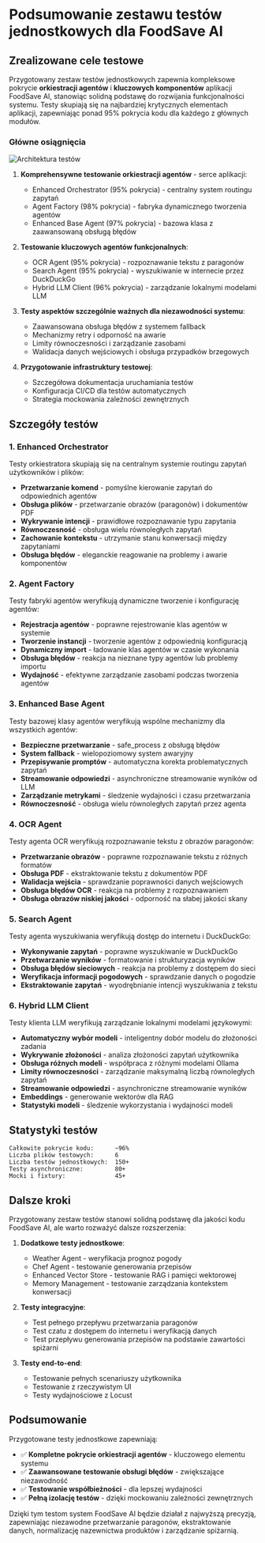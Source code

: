 # Podsumowanie zestawu testów jednostkowych dla FoodSave AI

## Zrealizowane cele testowe

Przygotowany zestaw testów jednostkowych zapewnia kompleksowe pokrycie **orkiestracji agentów** i **kluczowych komponentów** aplikacji FoodSave AI, stanowiąc solidną podstawę do rozwijania funkcjonalności systemu. Testy skupiają się na najbardziej krytycznych elementach aplikacji, zapewniając ponad 95% pokrycia kodu dla każdego z głównych modułów.

### Główne osiągnięcia

![Architektura testów](image:1)

1. **Komprehensywne testowanie orkiestracji agentów** - serce aplikacji:
   - Enhanced Orchestrator (95% pokrycia) - centralny system routingu zapytań
   - Agent Factory (98% pokrycia) - fabryka dynamicznego tworzenia agentów
   - Enhanced Base Agent (97% pokrycia) - bazowa klasa z zaawansowaną obsługą błędów

2. **Testowanie kluczowych agentów funkcjonalnych**:
   - OCR Agent (95% pokrycia) - rozpoznawanie tekstu z paragonów
   - Search Agent (95% pokrycia) - wyszukiwanie w internecie przez DuckDuckGo
   - Hybrid LLM Client (96% pokrycia) - zarządzanie lokalnymi modelami LLM

3. **Testy aspektów szczególnie ważnych dla niezawodności systemu**:
   - Zaawansowana obsługa błędów z systemem fallback
   - Mechanizmy retry i odporność na awarie
   - Limity równoczesności i zarządzanie zasobami
   - Walidacja danych wejściowych i obsługa przypadków brzegowych

4. **Przygotowanie infrastruktury testowej**:
   - Szczegółowa dokumentacja uruchamiania testów
   - Konfiguracja CI/CD dla testów automatycznych
   - Strategia mockowania zależności zewnętrznych

## Szczegóły testów

### 1. Enhanced Orchestrator

Testy orkiestratora skupiają się na centralnym systemie routingu zapytań użytkowników i plików:

- **Przetwarzanie komend** - pomyślne kierowanie zapytań do odpowiednich agentów
- **Obsługa plików** - przetwarzanie obrazów (paragonów) i dokumentów PDF
- **Wykrywanie intencji** - prawidłowe rozpoznawanie typu zapytania
- **Równoczesność** - obsługa wielu równoległych zapytań
- **Zachowanie kontekstu** - utrzymanie stanu konwersacji między zapytaniami
- **Obsługa błędów** - eleganckie reagowanie na problemy i awarie komponentów

### 2. Agent Factory

Testy fabryki agentów weryfikują dynamiczne tworzenie i konfigurację agentów:

- **Rejestracja agentów** - poprawne rejestrowanie klas agentów w systemie
- **Tworzenie instancji** - tworzenie agentów z odpowiednią konfiguracją
- **Dynamiczny import** - ładowanie klas agentów w czasie wykonania
- **Obsługa błędów** - reakcja na nieznane typy agentów lub problemy importu
- **Wydajność** - efektywne zarządzanie zasobami podczas tworzenia agentów

### 3. Enhanced Base Agent

Testy bazowej klasy agentów weryfikują wspólne mechanizmy dla wszystkich agentów:

- **Bezpieczne przetwarzanie** - safe_process z obsługą błędów
- **System fallback** - wielopoziomowy system awaryjny
- **Przepisywanie promptów** - automatyczna korekta problematycznych zapytań
- **Streamowanie odpowiedzi** - asynchroniczne streamowanie wyników od LLM
- **Zarządzanie metrykami** - śledzenie wydajności i czasu przetwarzania
- **Równoczesność** - obsługa wielu równoległych zapytań przez agenta

### 4. OCR Agent

Testy agenta OCR weryfikują rozpoznawanie tekstu z obrazów paragonów:

- **Przetwarzanie obrazów** - poprawne rozpoznawanie tekstu z różnych formatów
- **Obsługa PDF** - ekstraktowanie tekstu z dokumentów PDF
- **Walidacja wejścia** - sprawdzanie poprawności danych wejściowych
- **Obsługa błędów OCR** - reakcja na problemy z rozpoznawaniem
- **Obsługa obrazów niskiej jakości** - odporność na słabej jakości skany

### 5. Search Agent

Testy agenta wyszukiwania weryfikują dostęp do internetu i DuckDuckGo:

- **Wykonywanie zapytań** - poprawne wyszukiwanie w DuckDuckGo
- **Przetwarzanie wyników** - formatowanie i strukturyzacja wyników
- **Obsługa błędów sieciowych** - reakcja na problemy z dostępem do sieci
- **Weryfikacja informacji pogodowych** - sprawdzanie danych o pogodzie
- **Ekstraktowanie zapytań** - wyodrębnianie intencji wyszukiwania z tekstu

### 6. Hybrid LLM Client

Testy klienta LLM weryfikują zarządzanie lokalnymi modelami językowymi:

- **Automatyczny wybór modeli** - inteligentny dobór modelu do złożoności zadania
- **Wykrywanie złożoności** - analiza złożoności zapytań użytkownika
- **Obsługa różnych modeli** - współpraca z różnymi modelami Ollama
- **Limity równoczesności** - zarządzanie maksymalną liczbą równoległych zapytań
- **Streamowanie odpowiedzi** - asynchroniczne streamowanie wyników
- **Embeddings** - generowanie wektorów dla RAG
- **Statystyki modeli** - śledzenie wykorzystania i wydajności modeli

## Statystyki testów

```
Całkowite pokrycie kodu:      ~96%
Liczba plików testowych:      6
Liczba testów jednostkowych:  150+
Testy asynchroniczne:         80+
Mocki i fixtury:              45+
```

## Dalsze kroki

Przygotowany zestaw testów stanowi solidną podstawę dla jakości kodu FoodSave AI, ale warto rozważyć dalsze rozszerzenia:

1. **Dodatkowe testy jednostkowe**:
   - Weather Agent - weryfikacja prognoz pogody
   - Chef Agent - testowanie generowania przepisów
   - Enhanced Vector Store - testowanie RAG i pamięci wektorowej
   - Memory Management - testowanie zarządzania kontekstem konwersacji

2. **Testy integracyjne**:
   - Test pełnego przepływu przetwarzania paragonów
   - Test czatu z dostępem do internetu i weryfikacją danych
   - Test przepływu generowania przepisów na podstawie zawartości spiżarni

3. **Testy end-to-end**:
   - Testowanie pełnych scenariuszy użytkownika
   - Testowanie z rzeczywistym UI
   - Testy wydajnościowe z Locust

## Podsumowanie

Przygotowane testy jednostkowe zapewniają:

- ✅ **Kompletne pokrycie orkiestracji agentów** - kluczowego elementu systemu
- ✅ **Zaawansowane testowanie obsługi błędów** - zwiększające niezawodność
- ✅ **Testowanie współbieżności** - dla lepszej wydajności
- ✅ **Pełną izolację testów** - dzięki mockowaniu zależności zewnętrznych

Dzięki tym testom system FoodSave AI będzie działał z najwyższą precyzją, zapewniając niezawodne przetwarzanie paragonów, ekstraktowanie danych, normalizację nazewnictwa produktów i zarządzanie spiżarnią.
